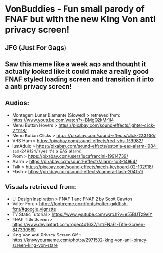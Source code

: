 # VonBuddies - Fun small parody of FNAF but with the new King Von anti privacy screen!

## JFG (Just For Gags)

## Saw this meme like a week ago and thought it actually looked like it could make a really good FNAF styled loading screen and transition it into a anti privacy screen!

## Audios:

- Montagem Lunar Diamante (Slowed) > retrieved from: https://www.youtube.com/watch?v=BMgQ2kMr1I4
- Menu Button Hovers > https://pixabay.com/sound-effects/lighter-click-271118/
- Menu Button Clicks > https://pixabay.com/sound-effects/click-233950/
- VHS Hum > https://pixabay.com/sound-effects/real-vhs-169982/
- lumAduio > https://pixabay.com/sound-effects/estonia-eas-alarm-1984-sad-249124/ (yes it's a EAS alarm)
- Prom > https://pixabay.com/users/lucafrancini-19914739/
- Alarm > https://pixabay.com/sound-effects/alarm-no3-14864/
- Talk > https://pixabay.com/sound-effects/mech-keyboard-02-102918/
- Flash > https://pixabay.com/sound-effects/camera-flash-204151/

## Visuals retrieved from:

- UI Design Inspiration > FNAF 1 and FNAF 2 by Scott Cawton
- Volter Font > https://fontmeme.com/fonts/volter-goldfish-font/#google_vignette
- TV Static Tutorial > https://www.youtube.com/watch?v=e55BUTz9AlY
- FNAF Title Screen > https://www.deviantart.com/ropec4d1637/art/FNaF1-Title-Screen-847330560
- King Von Anti Privacy Screen Gif > https://knowyourmeme.com/photos/2971502-king-von-anti-piracy-screen-king-von-stare
